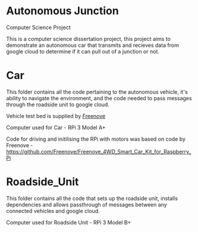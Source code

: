 # Autonomous Junction
Computer Science Project

This is a computer science dissertation project, this project aims to demonstrate an autonomous car that transmits and recieves data from google cloud to determine if it can pull out of a junction or not. 

# Car

This folder contains all the code pertaining to the autonomous vehicle, it's ability to navigate the environment, and the code needed to pass messages through the roadside unit to google cloud. 

Vehicle test bed is supplied by [Freenove](https://www.amazon.co.uk/Freenove-Raspberry-Tracking-Avoidance-Ultrasonic/dp/B07YD2LT9D/ref=sr_1_1_sspa?crid=8LF53A518LUX&keywords=raspberry+pi+kit+car&qid=1641486580&sprefix=raspberry+pi+kit+car%2Caps%2C59&sr=8-1-spons&psc=1&spLa=ZW5jcnlwdGVkUXVhbGlmaWVyPUEyWDlES01ONDZRNUoxJmVuY3J5cHRlZElkPUEwNjI5NjM5MzdOR1RQNElHRFRHRSZlbmNyeXB0ZWRBZElkPUEwNTk0ODI0MktFMUNBV044S1RVRCZ3aWRnZXROYW1lPXNwX2F0ZiZhY3Rpb249Y2xpY2tSZWRpcmVjdCZkb05vdExvZ0NsaWNrPXRydWU=)

Computer used for Car - RPi 3 Model A+

Code for driving and initilising the RPi with motors was based on code by Freenove - https://github.com/Freenove/Freenove_4WD_Smart_Car_Kit_for_Raspberry_Pi

# Roadside_Unit

This folder contains all the code that sets up the roadside unit, installs dependencies and allows passthrough of messages between any connected vehicles and google cloud.

Computer used for Roadside Unit - RPi 3 Model B+ 

